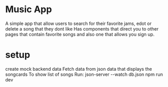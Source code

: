 # Music App
A simple app that allow users to search for their favorite jams, edot or delete a song that they dont like
Has components that direct you to other pages that contain favorite songs and also one that allows you sign up.

# setup
create mock backend data
Fetch data from json data that displays the songcards
To show list of songs 
Run:
json-server --watch db.json
npm run dev